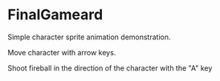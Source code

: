 # FinalGameard

Simple character sprite animation demonstration.

Move character with arrow keys.

Shoot fireball in the direction of the character with the "A" key
